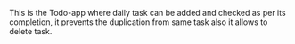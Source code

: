 This is the Todo-app where daily task can be added and checked as per its completion, it prevents the duplication from same task also it allows to delete task.
